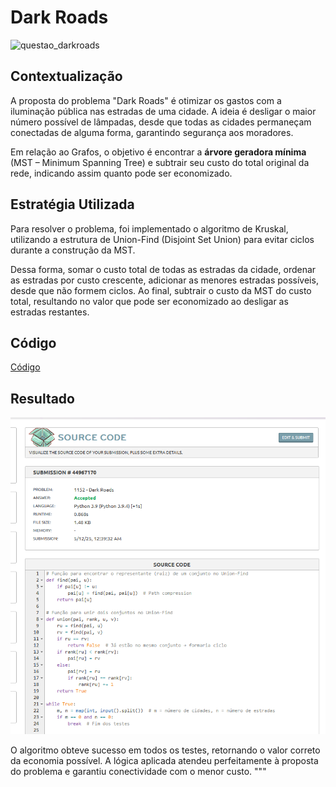 # Dark Roads

![questao_darkroads](../../assets/dark_roads/questao_dark_roads.png)

## Contextualização

A proposta do problema "Dark Roads" é otimizar os gastos com a iluminação pública nas estradas de uma cidade. A ideia é desligar o maior número possível de lâmpadas, desde que todas as cidades permaneçam conectadas de alguma forma, garantindo segurança aos moradores.

Em relação ao Grafos, o objetivo é encontrar a **árvore geradora mínima** (MST – Minimum Spanning Tree) e subtrair seu custo do total original da rede, indicando assim quanto pode ser economizado.

## Estratégia Utilizada

Para resolver o problema, foi implementado o algoritmo de Kruskal, utilizando a estrutura de Union-Find (Disjoint Set Union) para evitar ciclos durante a construção da MST.

Dessa forma, somar o custo total de todas as estradas da cidade, ordenar as estradas por custo crescente, adicionar as menores estradas possíveis, desde que não formem ciclos. Ao final, subtrair o custo da MST do custo total, resultando no valor que pode ser economizado ao desligar as estradas restantes.

## Código

[Código](../codigo/dark_roads.py)

## Resultado

![codigo_darkroads](../../assets/dark_roads/dark_roads.png)

O algoritmo obteve sucesso em todos os testes, retornando o valor correto da economia possível. A lógica aplicada atendeu perfeitamente à proposta do problema e garantiu conectividade com o menor custo.
"""

